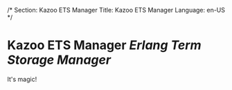 /*
Section: Kazoo ETS Manager
Title: Kazoo ETS Manager
Language: en-US
*/

# Kazoo ETS Manager *Erlang Term Storage Manager*
It's magic!
